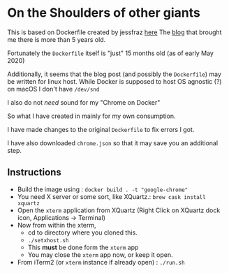 # On the Shoulders of other giants

This is based on Dockerfile created by jessfraz [here](https://github.com/jessfraz/dockerfiles/blob/master/chrome/stable/Dockerfile)
The [blog](https://blog.jessfraz.com/post/docker-containers-on-the-desktop/) that brought me there is more than 5 years old.

Fortunately the `Dockerfile` itself is "just" 15 months old (as of early May 2020)

Additionally, it seems that the blog post (and possibly the `Dockerfile`) may be written for linux host.
While Docker is supposed to host OS agnostic (?) on macOS I don't have `/dev/snd`

I also do not _need_ sound for my "Chrome on Docker"

So what I have created in mainly for my own consumption.

I have made changes to the original `Dockerfile` to fix errors I got.

I have also downloaded `chrome.json` so that it may save you an additional step.

## Instructions

- Build the image using : `docker build . -t "google-chrome"`
- You need X server or some sort, like XQuartz.: `brew cask install xquartz`
- Open the `xterm` application from XQuartz (Right Click on XQuartz dock icon, Applications -> Terminal)
- Now from within the xterm,
  - cd to directory where you cloned this.
  - `./setxhost.sh`
  - This **must** be done form the `xterm` app
  - You may close the `xterm` app now, or keep it open.
- From iTerm2 (or `xterm` instance if already open) : `./run.sh`
